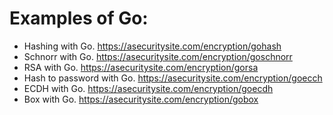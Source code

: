 # Examples of Go:

* Hashing with Go. https://asecuritysite.com/encryption/gohash
* Schnorr with Go.  https://asecuritysite.com/encryption/goschnorr
* RSA with Go.  https://asecuritysite.com/encryption/gorsa
* Hash to password with Go. https://asecuritysite.com/encryption/goecch
* ECDH with Go.  https://asecuritysite.com/encryption/goecdh
* Box with Go. https://asecuritysite.com/encryption/gobox
